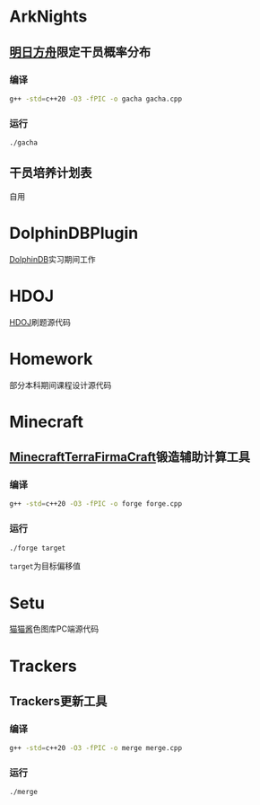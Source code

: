 # ArkNights

## [明日方舟](https://ak.hypergryph.com/)限定干员概率分布

### 编译

```bash
g++ -std=c++20 -O3 -fPIC -o gacha gacha.cpp
```

### 运行

```bash
./gacha
```

## 干员培养计划表

自用

# DolphinDBPlugin

[DolphinDB](http://dolphindb.com)实习期间工作

# HDOJ

[HDOJ](https://acm.hdu.edu.cn/)刷题源代码

# Homework

部分本科期间课程设计源代码

# Minecraft

## [Minecraft](https://www.minecraft.net/)[TerraFirmaCraft](https://terrafirmacraft.com/)锻造辅助计算工具

### 编译

```bash
g++ -std=c++20 -O3 -fPIC -o forge forge.cpp
```

### 运行

```bash
./forge target
```

`target`为目标偏移值

# Setu

[猫猫酱](https://github.com/qzlzdy/Neko-Chan)色图库PC端源代码

# Trackers

## Trackers更新工具

### 编译

```bash
g++ -std=c++20 -O3 -fPIC -o merge merge.cpp
```

### 运行

```bash
./merge
```
